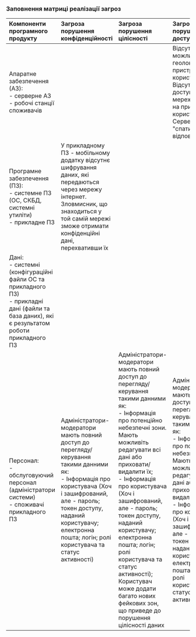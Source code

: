 ### Заповнення матриці реалізації загроз
| Компоненти програмного продукту | Загроза порушення конфіденційності | Загроза порушення цілісності | Загроза порушення доступності |
|:-----------|:---------|:--------|:---------|
| Апаратне забезпечення (АЗ): <br/>- серверне АЗ <br/>- робочі станції споживачів |  |  | Відсутність можливості геолокації на пристрої користувача. Відсутність доступу до мережі інтернет на пристрої користувача. Сервер може "спати" і довго відповідати.|
| Програмне забезпечення (ПЗ): <br/>- системне ПЗ (ОС, СКБД, системні утиліти) <br/>- прикладне ПЗ | У прикладному ПЗ - мобільному додатку відсутнє шифрування даних, які передаються через мережу інтернет. Зловмисник, що знаходиться у той самій мережі зможе отримати конфіденційні дані, перехвативши їх |  |  |
| Дані: <br/>- системні (конфігураційні файли ОС та прикладного ПЗ) <br/>- прикладні дані (файли та база даних), які є результатом роботи прикладного ПЗ |  |  |  |
| Персонал: <br/>- обслуговуючий персонал (адміністратори системи) <br/>- споживачі прикладного ПЗ | Адміністратори-модератори мають повний доступ до перегляду/керування такими данними як: <br/>- Інформація про користувача (Хоч і зашифрований, але - пароль; токен доступу, наданий користувачу; електронна пошта; логін; ролі користувача та статус активності) | Адміністратори-модератори мають повний доступ до перегляду/керування такими данними як: <br/>- Інформація про потенційно небезпечні зони. Мають можливіть редагувати всі дані або приховати/видалити їх; <br/>- Інформація про користувача (Хоч і зашифрований, але - пароль; токен доступу, наданий користувачу; електронна пошта; логін; ролі користувача та статус активності); <br/>Користувач може додати багато нових фейкових зон, що приведе до порушення цілісності даних | Адміністратори-модератори мають повний доступ до перегляду/керування такими данними як: <br/>- Інформація про потенційно небезпечні зони. Мають можливіть редагувати всі дані або приховати/видалити їх; <br/>- Інформація про користувача (Хоч і зашифрований, але - пароль; токен доступу, наданий користувачу; електронна пошта; логін; ролі користувача та статус активності) |

